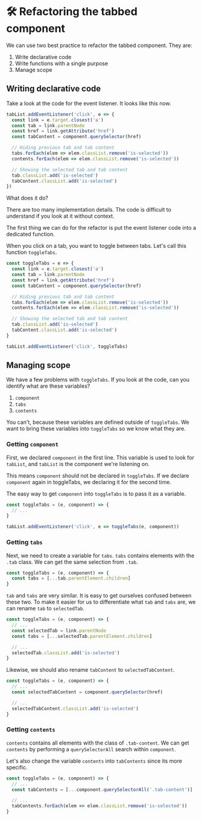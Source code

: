 # 🛠 Refactoring the tabbed component

We can use two best practice to refactor the tabbed component. They are:

1. Write declarative code
2. Write functions with a single purpose
3. Manage scope

## Writing declarative code

Take a look at the code for the event listener. It looks like this now.

```js
tabList.addEventListener('click', e => {
  const link = e.target.closest('a')
  const tab = link.parentNode
  const href = link.getAttribute('href')
  const tabContent = component.querySelector(href)

  // Hiding previous tab and tab content
  tabs.forEach(elem => elem.classList.remove('is-selected'))
  contents.forEach(elem => elem.classList.remove('is-selected'))

  // Showing the selected tab and tab content
  tab.classList.add('is-selected')
  tabContent.classList.add('is-selected')
})
```

What does it do?

There are too many implementation details. The code is difficult to understand if you look at it without context.

The first thing we can do for the refactor is put the event listener code into a dedicated function.

When you click on a tab, you want to toggle between tabs. Let's call this function `toggleTabs`.

```js
const toggleTabs = e => {
  const link = e.target.closest('a')
  const tab = link.parentNode
  const href = link.getAttribute('href')
  const tabContent = component.querySelector(href)

  // Hiding previous tab and tab content
  tabs.forEach(elem => elem.classList.remove('is-selected'))
  contents.forEach(elem => elem.classList.remove('is-selected'))

  // Showing the selected tab and tab content
  tab.classList.add('is-selected')
  tabContent.classList.add('is-selected')
}

tabList.addEventListener('click', toggleTabs)
```

## Managing scope

We have a few problems with `toggleTabs`. If you look at the code, can you identify what are these variables?

1. `component`
2. `tabs`
3. `contents`

You can't, because these variables are defined outside of `toggleTabs`. We want to bring these variables into `toggleTabs` so we know what they are.

### Getting `component`

First, we declared `component` in the first line. This variable is used to look for `tabList`, and `tabList` is the component we're listening on.

This means `component` should not be declared in `toggleTabs`. If we declare `component` again in toggleTabs, we declaring it for the second time.

The easy way to get `component` into `toggleTabs` is to pass it as a variable.

```js
const toggleTabs = (e, component) => {
  // ...
}

tabList.addEventListener('click', e => toggleTabs(e, component))
```

### Getting `tabs`

Next, we need to create a variable for `tabs`. `tabs` contains elements with the `.tab` class. We can get the same selection from `.tab`.

```js
const toggleTabs = (e, component) => {
  const tabs = [...tab.parentElement.children]
}
```

`tab` and `tabs` are very similar. It is easy to get ourselves confused between these two. To make it easier for us to differentiate what `tab` and `tabs` are, we can rename `tab` to `selectedTab`.

```js
const toggleTabs = (e, component) => {
  // ...
  const selectedTab = link.parentNode
  const tabs = [...selectedTab.parentElement.children]

  // ...
  selectedTab.classList.add('is-selected')
}
```

Likewise, we should also rename `tabContent` to `selectedTabContent`.

```js
const toggleTabs = (e, component) => {
  // ...
  const selectedTabContent = component.querySelector(href)

  // ...
  selectedTabContent.classList.add('is-selected')
}
```

### Getting `contents`

`contents` contains all elements with the class of `.tab-content`. We can get `contents` by performing a `querySelectorAll` search within `component`.

Let's also change the variable `contents` into `tabContents` since its more specific.

```js
const toggleTabs = (e, component) => {
  // ...
  const tabContents = [...component.querySelectorAll('.tab-content')]

  // ...
  tabContents.forEach(elem => elem.classList.remove('is-selected'))
}
```

